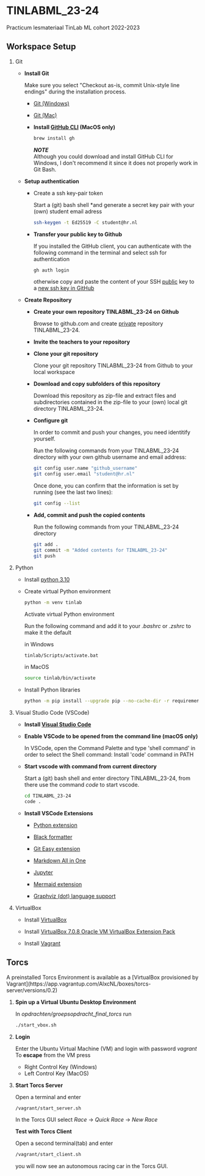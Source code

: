 # TINLABML_23-24
Practicum lesmateriaal TinLab ML cohort 2022-2023

## Workspace Setup

<ol>

<li>

Git

<ul>

<li>

**Install Git**

Make sure you select "Checkout as-is, commit Unix-style line endings" during the installation process.

<ul>

<li>

[Git (Windows)](https://gitforwindows.org/)

</li>

<li>

[Git (Mac)](https://git-scm.com/download/mac)

</li>

<li>

**Install [GitHub CLI](https://cli.github.com/) (MacOS only)**

```bash
brew install gh
```

***NOTE***<br>
Although you could download and install GitHub CLI for Windows, I don't recommend it since it does not properly work in Git Bash.

</li>

</ul>

<li>

**Setup authentication**

<ul>

<li>

Create a ssh key-pair token

Start a (git) bash shell *and generate a secret key pair with your (own) student email adress

```sh
ssh-keygen -t Ed25519 -C student@hr.nl
```

</li>

<li>

**Transfer your <b>public</b> key to Github**

If you installed the GitHub client, you can authenticate with the following command in the terminal and select ssh for authentication

```sh
gh auth login
```

otherwise copy and paste the content of your SSH <u>public</u> key to a [new ssh key in GitHub](https://github.com/settings/ssh/new)

</li>

</ul>

<li>

**Create Repository**

<ul>

<li>

**Create your own repository TINLABML_23-24 on Github**

<p>
Browse to <a>github.com</a> and create <u>private</u> repository TINLABML_23-24.
</p>

</li>

<li>

**Invite the teachers to your repository**

</li>

<li>

**Clone your git repository**

<p>
Clone your git repository TINLABML_23-24 from Github to your local workspace</u>
</p>

</li>

<li>

**Download and copy subfolders of this repository**

<p>
Download this repository as zip-file and extract files and subdirectories contained in the zip-file to your (own) local git directory TINLABML_23-24.
</p>

</li>

<li>

**Configure git**

In order to commit and push your changes, you need identitify yourself.

Run the following commands from your TINLABML_23-24 directory with your own github username and email address:

```sh
git config user.name "github_username"
git config user.email "student@hr.nl"
```

Once done, you can confirm that the information is set by running (see the last two lines):

```sh
git config --list
```
</li>

<li>

**Add, commit and push the copied contents**

<p>

Run the following commands from your TINLABML_23-24 directory

```sh
git add .
git commit -m "Added contents for TINLABML_23-24"
git push
```

</p>

</li>

</ul>

</li>

</ul>

</li>

<li>

Python

<ul>

<li>

Install [python 3.10](https://www.python.org/downloads/release/python-3105/)

</li>

<li>

Create virtual Python environment 

```sh
python -m venv tinlab
```

Activate virtual Python environment 

Run the following command and add it to your <i>.bashrc</i> or <i>.zshrc</i> to make it the default

in Windows

```sh
tinlab/Scripts/activate.bat
```

in MacOS

```sh
source tinlab/bin/activate
```

</li>

<li>

Install Python libraries

```bash
python -m pip install --upgrade pip --no-cache-dir -r requirements.txt
```

</li>

</ul>

</li>

<li>

Visual Studio Code (VSCode)

<ul>

<li>

**Install [Visual Studio Code](https://code.visualstudio.com)**

</li>

<li>

**Enable VSCode to be opened from the command line (macOS only)**

In VSCode, open the Command Palette and type 'shell command' in order to select the Shell command: 
Install 'code' command in PATH

</li>

<li>

**Start vscode with command from current directory**

Start a (git) bash shell and enter directory TINLABML_23-24, from there use the command <i>code</i> to start vscode.

```sh
cd TINLABML_23-24
code .
```

</li>

<li>

**Install VSCode Extensions**

<ul>

<li>

[Python extension](https://marketplace.visualstudio.com/items?itemName=ms-python.python)

</li>

<li>

[Black formatter](https://marketplace.visualstudio.com/items?itemName=ms-python.black-formatter)

</li>

<li>

[Git Easy extension](https://marketplace.visualstudio.com/items?itemName=bibhasdn.git-easy)

</li>

<li>

[Markdown All in One](https://marketplace.visualstudio.com/items?itemName=yzhang.markdown-all-in-one)

</li>

<li>

[Jupyter](https://marketplace.visualstudio.com/items?itemName=ms-toolsai.jupyter)

</li>

<li>

[Mermaid extension](https://marketplace.visualstudio.com/items?itemName=bierner.markdown-mermaid)

</li>

<li>

[Graphviz (dot) language support](https://marketplace.visualstudio.com/items?itemName=joaompinto.vscode-graphviz)

</li>

</ul>

</li>

</ul>

</li>

<li>

VirtualBox

<ul>

<li>

Install [VirtualBox](https://www.virtualbox.org/)

</li>

<li>

Install [VirtualBox 7.0.8 Oracle VM VirtualBox Extension Pack](https://www.virtualbox.org/wiki/Downloads?ref=vnxi.net)

</li>

<li>

Install [Vagrant](https://www.vagrantup.com/)

</li>

</ul>

</li>

</ol>

## Torcs

<p>A preinstalled Torcs Environment is available as a [VirtualBox provisioned by Vagrant](https://app.vagrantup.com/AlxcNL/boxes/torcs-server/versions/0.2)</p>

<ol>

<li>

**Spin up a Virtual Ubuntu Desktop Environment**

<p>In <i>opdrachten/groepsopdracht_final_torcs</i> run 

```sh
./start_vbox.sh
```
</p>

</li>

<li>

**Login**

<p>

Enter the Ubuntu Virtual Machine (VM) and login with password <i>vagrant</i><br>
To <strong>escape</strong> from the VM press 
<ul>

<li>Right Control Key (Windows)</li>

<li>Left Control Key (MacOS)</li>

</ul>

</p>

</li>

<li>

**Start Torcs Server**

<p>Open a terminal and enter

```sh
/vagrant/start_server.sh
```

In the Torcs GUI select 
<i>Race</i> -> <i>Quick Race</i> -> <i>New Race</i>

</p>

</li>

**Test with Torcs Client**

<p>Open a second terminal(tab) and enter

```sh
/vagrant/start_client.sh
```

you will now see an autonomous racing car in the Torcs GUI.

</li>

</ol>

</li>

</ul>
